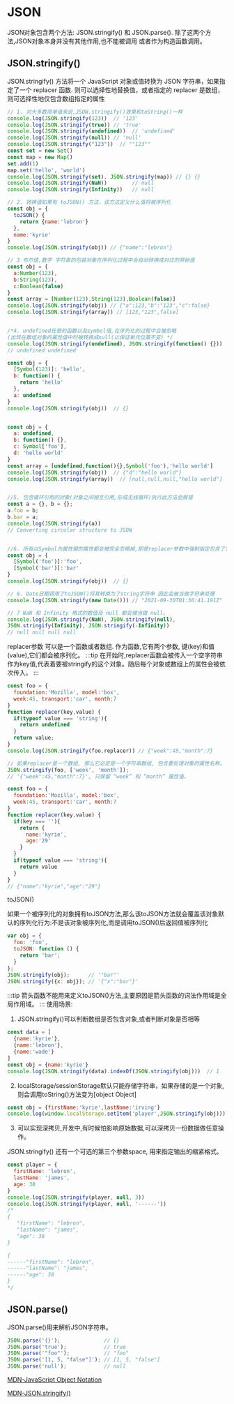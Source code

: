 # JSON

  JSON对象包含两个方法: JSON.stringify() 和 JSON.parse(). 除了这两个方法,JSON对象本身并没有其他作用,也不能被调用
  或者作为构造函数调用。
  
## JSON.stringify()

  JSON.stringify() 方法将一个 JavaScript 对象或值转换为 JSON 字符串，如果指定了一个 replacer 函数.
  则可以选择性地替换值，或者指定的 replacer 是数组，则可选择性地仅包含数组指定的属性
```js
// 1. 对大多数简单值来说,JSON.stringify()效果和toString()一样
console.log(JSON.stringify(123))  // '123'
console.log(JSON.stringify(true)) // 'true'
console.log(JSON.stringify(undefined))  // 'undefined'
console.log(JSON.stringify(null)) // 'null'
console.log(JSON.stringify("123"))  // ""123""
const set = new Set()
const map = new Map()
set.add(1)
map.set('hello', 'world')
console.log(JSON.stringify(set), JSON.stringify(map)) // {} {}
console.log(JSON.stringify(NaN))        // null
console.log(JSON.stringify(Infinity))   // null

// 2. 转换值如果有 toJSON() 方法，该方法定义什么值将被序列化
const obj = {
  toJSON() {
    return {name:'lebron'}
  },
  name:'kyrie'
}
console.log(JSON.stringify(obj)) // {"name":"lebron"}

// 3 布尔值,数字 字符串的包装对象在序列化过程中会自动转换成对应的原始值
const obj = {
  a:Number(123),
  b:String(123),
  c:Boolean(false)
}
const array = [Number(123),String(123),Boolean(false)]
console.log(JSON.stringify(obj)) // {"a":123,"b":"123","c":false}
console.log(JSON.stringify(array)) // [123,"123",false]


/*4. undefined任意的函数以及symbol值,在序列化的过程中会被忽略
(出现在数组对象的属性值中时被转换成null(以保证单元位置不变) */
console.log(JSON.stringify(undefined), JSON.stringify(function() {})) 
// undefined undefined

const obj = {
  [Symbol(123)]: 'hello',
  b: function() {
    return 'hello'
  },
  a: undefined
}
console.log(JSON.stringify(obj))  // {}


const obj = {
  a: undefined,
  b: function() {},
  c: Symbol['foo'],
  d: 'hello world'
}
const array = [undefined,function(){},Symbol('foo'),'hello world']
console.log(JSON.stringify(obj))  // {"d":"hello world"}
console.log(JSON.stringify(array))  // [null,null,null,"hello world"]


//5. 包含循环引用的对象(对象之间相互引用,形成无线循环)执行此方法会报错
const a = {}, b = {};
a.foo = b;
b.bar = a;
console.log(JSON.stringify(a))
// Converting circular structure to JSON


//6. 所有以Symbol为属性键的属性都会被完全忽略掉,即使replacer参数中强制指定包含了它们
const obj = {
  [Symbol('foo')]:'foo',
  [Symbol('bar')]:'bar'
}
console.log(JSON.stringify(obj))  // {}

// 6. Date日期调用了toJSON()将其转换为了string字符串 因此会被当做字符串处理
console.log(JSON.stringify(new Date())) // "2021-09-30T01:36:41.191Z"

// 7 NaN 和 Infinity 格式的数值及 null 都会被当做 null。
console.log(JSON.stringify(NaN), JSON.stringify(null), 
JSON.stringify(Infinity), JSON.stringify(-Infinity)) 
// null null null null
```

  replacer参数 可以是一个函数或者数组. 作为函数,它有两个参数, 键(key)和值(value),它们都会被序列化。
:::tip
在开始时,replacer函数会被传入一个空字符串作为key值,代表着要被stringify的这个对象。随后每个对象或数组上的属性会被依次传入。
:::
```js
const foo = {
  foundation:'Mozilla', model:'box', 
  week:45, transport:'car', month:7
}
function replacer(key,value) {
  if(typeof value === 'string'){
    return undefined
  }
  return value;
}
console.log(JSON.stringify(foo,replacer)) // {"week":45,"month":7}

// 如果replacer是一个数组, 那么它必定是一个字符串数组, 包含要处理对象的属性名称。
JSON.stringify(foo, ['week', 'month']);
// '{"week":45,"month":7}', 只保留 “week” 和 “month” 属性值。

const foo = {
  foundation:'Mozilla', model:'box', 
  week:45, transport:'car', month:7
}
function replacer(key,value) {
  if(key === ''){
    return {
      name:'kyrie',
      age:'29'
    }
  }
  if(typeof value === 'string'){
    return value
  }
}
// {"name":"kyrie","age":"29"}
```

  toJSON()

  如果一个被序列化的对象拥有toJSON方法,那么该toJSON方法就会覆盖该对象默认的序列化行为:不是该对象被序列化,而是调用toJSON()后返回值被序列化
```js
var obj = {
  foo: 'foo',
  toJSON: function () {
    return 'bar';
  }
};
JSON.stringify(obj);      // '"bar"'
JSON.stringify({x: obj}); // '{"x":"bar"}'
```
:::tip
箭头函数不能用来定义toJSON()方法,主要原因是箭头函数的词法作用域是全局作用域。
:::
  使用场景:
  1. JSON.stringify()可以判断数组是否包含对象,或者判断对象是否相等
```js
const data = [
  {name:'kyrie'},
  {name:'lebron'},
  {name:'wade'}
]
const obj = {name:'kyrie'}
console.log(JSON.stringify(data).indexOf(JSON.stringify(obj)))  // 1
```
  2. localStorage/sessionStorage默认只能存储字符串，如果存储的是一个对象,则会调用toString()方法变为[object Object]
```js
const obj = {firstName:'kyrie',lastName:'irving'}
console.log(window.localStorage.setItem('player',JSON.stringify(obj)))
```
  3. 可以实现深拷贝,开发中,有时候怕影响原始数据,可以深拷贝一份数据做任意操作。

  JSON.stringify() 还有一个可选的第三个参数space, 用来指定输出的缩紧格式。
```js
const player = {
  firstName: 'lebron',
  lastName: 'james',
  age: 38
}
console.log(JSON.stringify(player, null, 3))
console.log(JSON.stringify(player, null, '------'))
/*
{
   "firstName": "lebron",
   "lastName": "james",
   "age": 38
}

{
------"firstName": "lebron",
------"lastName": "james",
------"age": 38
}
*/
```
## JSON.parse()
  
  JSON.parse()用来解析JSON字符串。
```js
JSON.parse('{}');              // {}
JSON.parse('true');            // true
JSON.parse('"foo"');           // "foo"
JSON.parse('[1, 5, "false"]'); // [1, 5, "false"]
JSON.parse('null');            // null
```

[MDN-JavaScript Object Notation](https://developer.mozilla.org/zh-CN/docs/Web/JavaScript/Reference/Global_Objects/JSON#javascript_object_notation)

[MDN-JSON.stringify()](https://developer.mozilla.org/zh-CN/docs/Web/JavaScript/Reference/Global_Objects/JSON/stringify)
